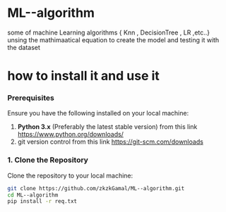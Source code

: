 # ML--algorithm
some of machine Learning algorithms { Knn , DecisionTree , LR ,etc..} unsing the mathimaatical equation to create the model and testing it with the dataset
# how to install it and use it 
### Prerequisites
Ensure you have the following installed on your local machine:
1. **Python 3.x** (Preferably the latest stable version) from this link https://www.python.org/downloads/
2. git version control from this link https://git-scm.com/downloads
### 1. Clone the Repository

Clone the repository to your local machine:

``` bash
git clone https://github.com/zkzkGamal/ML--algorithm.git
cd ML--algorithm
pip install -r req.txt
```
